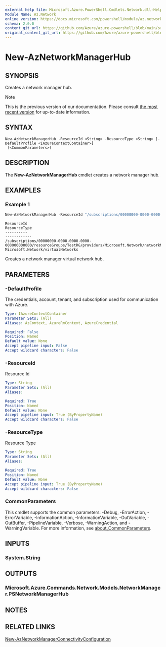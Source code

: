 ```yaml
---
external help file: Microsoft.Azure.PowerShell.Cmdlets.Network.dll-Help.xml
Module Name: Az.Network
online version: https://docs.microsoft.com/powershell/module/az.network/new-aznetworkmanagerhub
schema: 2.0.0
content_git_url: https://github.com/Azure/azure-powershell/blob/main/src/Network/Network/help/New-AzNetworkManagerHub.md
original_content_git_url: https://github.com/Azure/azure-powershell/blob/main/src/Network/Network/help/New-AzNetworkManagerHub.md
---
```


# New-AzNetworkManagerHub

## SYNOPSIS
Creates a network manager hub.

> [!NOTE]
>This is the previous version of our documentation. Please consult [the most recent version](/powershell/module/az.network/new-aznetworkmanagerhub) for up-to-date information.

## SYNTAX

```
New-AzNetworkManagerHub -ResourceId <String> -ResourceType <String> [-DefaultProfile <IAzureContextContainer>]
 [<CommonParameters>]
```

## DESCRIPTION
The **New-AzNetworkManagerHub** cmdlet creates a network manager hub.

## EXAMPLES

### Example 1
```powershell
New-AzNetworkManagerHub -ResourceId "/subscriptions/00000000-0000-0000-0000-000000000000/resourceGroups/TestRG/providers/Microsoft.Network/networkManagers/TestNMName/networkGroups/TestGroup" -ResourceType "Microsoft.Network/virtualNetworks"
```
```output
ResourceId                                                                                                                                               ResourceType
----------                                                                                                                                               ------------
/subscriptions/00000000-0000-0000-0000-000000000000/resourceGroups/TestRG/providers/Microsoft.Network/networkManagers/TestNMName/networkGroups/TestGroup Microsoft.Network/virtualNetworks
```
Creates a network manager virtual network hub.

## PARAMETERS

### -DefaultProfile
The credentials, account, tenant, and subscription used for communication with Azure.

```yaml
Type: IAzureContextContainer
Parameter Sets: (All)
Aliases: AzContext, AzureRmContext, AzureCredential

Required: False
Position: Named
Default value: None
Accept pipeline input: False
Accept wildcard characters: False
```

### -ResourceId
Resource Id

```yaml
Type: String
Parameter Sets: (All)
Aliases:

Required: True
Position: Named
Default value: None
Accept pipeline input: True (ByPropertyName)
Accept wildcard characters: False
```

### -ResourceType
Resource Type

```yaml
Type: String
Parameter Sets: (All)
Aliases:

Required: True
Position: Named
Default value: None
Accept pipeline input: True (ByPropertyName)
Accept wildcard characters: False
```

### CommonParameters
This cmdlet supports the common parameters: -Debug, -ErrorAction, -ErrorVariable, -InformationAction, -InformationVariable, -OutVariable, -OutBuffer, -PipelineVariable, -Verbose, -WarningAction, and -WarningVariable. For more information, see [about_CommonParameters](http://go.microsoft.com/fwlink/?LinkID=113216).

## INPUTS

### System.String

## OUTPUTS

### Microsoft.Azure.Commands.Network.Models.NetworkManager.PSNetworkManagerHub

## NOTES

## RELATED LINKS
[New-AzNetworkManagerConnectivityConfiguration](./New-AzNetworkManagerConnectivityConfiguration.md)
